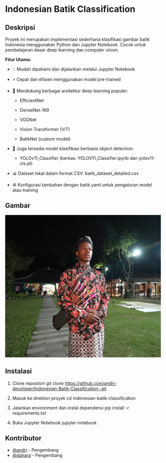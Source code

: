 # Indonesian Batik Classification


## Deskripsi
Proyek ini merupakan implementasi sederhana klasifikasi gambar batik Indonesia menggunakan Python dan Jupyter Notebook. Cocok untuk pembelajaran dasar deep learning dan computer vision.

**Fitur Utama:**
- 💡 Mudah dipahami dan dijalankan melalui Jupyter Notebook

- ⚡ Cepat dan efisien menggunakan model pre-trained

- 🧠 Mendukung berbagai arsitektur deep learning populer:

    - EfficientNet

    - DenseNet-169

    - VGGNet

    - Vision Transformer (ViT)

    - BatikNet (custom model)

- 🤖 Juga tersedia model klasifikasi berbasis object detection:

    - YOLOv11_Classifier (berkas: YOLOV11_Classifier.ipynb dan yolov11-cls.pt)

- 📊 Dataset lokal dalam format CSV: batik_dataset_detailed.csv

- ⚙️ Konfigurasi tambahan dengan batik.yaml untuk pengaturan model atau training

## Gambar
![Screenshot Aplikasi](re.jpg)

## Instalasi
1. Clone repositori
    git clone https://github.com/andri-devoloper/Indonesian-Batik-Classification-.git

2. Masuk ke direktori proyek
    cd indonesian-batik-classification

3. Jalankan environment dan instal dependensi
    pip install -r requirements.txt

4. Buka Jupyter Notebook
    jupyter notebook


## Kontributor
- [@andri](https://github.com/andri-devoloper) - Pengembang
- [@danara](https://github.com/DanaraDC) - Pengembang
